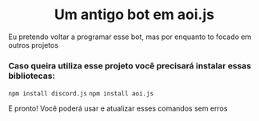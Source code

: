 <h1 align="center">Um antigo bot em aoi.js</h1>

Eu pretendo voltar a programar esse bot, mas por enquanto to focado em outros projetos

### Caso queira utiliza esse projeto você precisará instalar essas bibliotecas:
``npm install discord.js``
``npm install aoi.js``
<p>E pronto! Você poderá usar e atualizar esses comandos sem erros</p>
